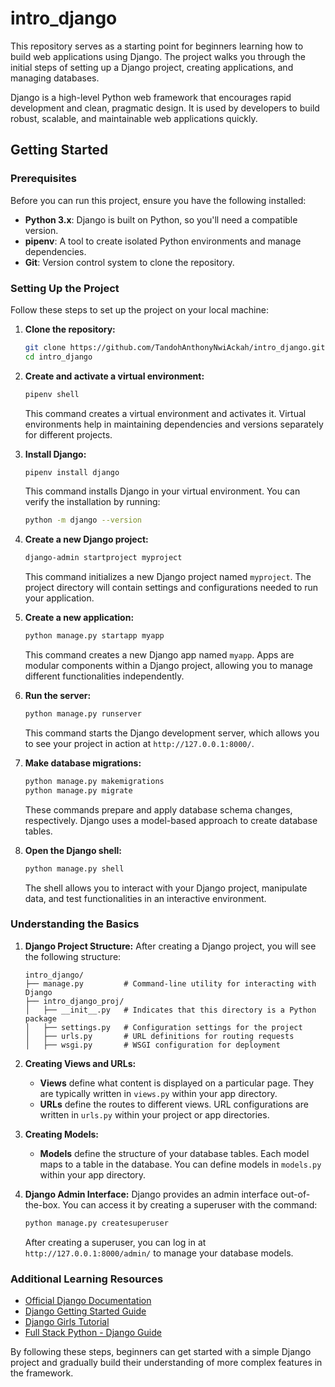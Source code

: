 # intro_django

This repository serves as a starting point for beginners learning how to build web applications using Django. The project walks you through the initial steps of setting up a Django project, creating applications, and managing databases.

Django is a high-level Python web framework that encourages rapid development and clean, pragmatic design. It is used by developers to build robust, scalable, and maintainable web applications quickly.

## Getting Started

### Prerequisites

Before you can run this project, ensure you have the following installed:

- **Python 3.x**: Django is built on Python, so you'll need a compatible version.
- **pipenv**: A tool to create isolated Python environments and manage dependencies.
- **Git**: Version control system to clone the repository.

### Setting Up the Project

Follow these steps to set up the project on your local machine:

1. **Clone the repository:**
    ```bash
    git clone https://github.com/TandohAnthonyNwiAckah/intro_django.git
    cd intro_django
    ```

2. **Create and activate a virtual environment:**
    ```bash
    pipenv shell
    ```
    This command creates a virtual environment and activates it. Virtual environments help in maintaining dependencies and versions separately for different projects.

3. **Install Django:**
    ```bash
    pipenv install django
    ```
    This command installs Django in your virtual environment. You can verify the installation by running:
    ```bash
    python -m django --version
    ```

4. **Create a new Django project:**
    ```bash
    django-admin startproject myproject
    ```
    This command initializes a new Django project named `myproject`. The project directory will contain settings and configurations needed to run your application.

5. **Create a new application:**
    ```bash
    python manage.py startapp myapp
    ```
    This command creates a new Django app named `myapp`. Apps are modular components within a Django project, allowing you to manage different functionalities independently.

6. **Run the server:**
    ```bash
    python manage.py runserver
    ```
    This command starts the Django development server, which allows you to see your project in action at `http://127.0.0.1:8000/`.

7. **Make database migrations:**
    ```bash
    python manage.py makemigrations
    python manage.py migrate
    ```
    These commands prepare and apply database schema changes, respectively. Django uses a model-based approach to create database tables.

8. **Open the Django shell:**
    ```bash
    python manage.py shell
    ```
    The shell allows you to interact with your Django project, manipulate data, and test functionalities in an interactive environment.

### Understanding the Basics

1. **Django Project Structure:**
    After creating a Django project, you will see the following structure:
    ```plaintext
    intro_django/
    ├── manage.py         # Command-line utility for interacting with Django
    ├── intro_django_proj/
    │   ├── __init__.py   # Indicates that this directory is a Python package
    │   ├── settings.py   # Configuration settings for the project
    │   ├── urls.py       # URL definitions for routing requests
    │   ├── wsgi.py       # WSGI configuration for deployment
    ```

2. **Creating Views and URLs:**
    - **Views** define what content is displayed on a particular page. They are typically written in `views.py` within your app directory.
    - **URLs** define the routes to different views. URL configurations are written in `urls.py` within your project or app directories.

3. **Creating Models:**
    - **Models** define the structure of your database tables. Each model maps to a table in the database. You can define models in `models.py` within your app directory.

4. **Django Admin Interface:**
    Django provides an admin interface out-of-the-box. You can access it by creating a superuser with the command:
    ```bash
    python manage.py createsuperuser
    ```
    After creating a superuser, you can log in at `http://127.0.0.1:8000/admin/` to manage your database models.

### Additional Learning Resources

- [Official Django Documentation](https://docs.djangoproject.com/en/stable/)
- [Django Getting Started Guide](https://www.djangoproject.com/start/)
- [Django Girls Tutorial](https://tutorial.djangogirls.org/en/)
- [Full Stack Python - Django Guide](https://www.fullstackpython.com/django.html)

By following these steps, beginners can get started with a simple Django project and gradually build their understanding of more complex features in the framework.
